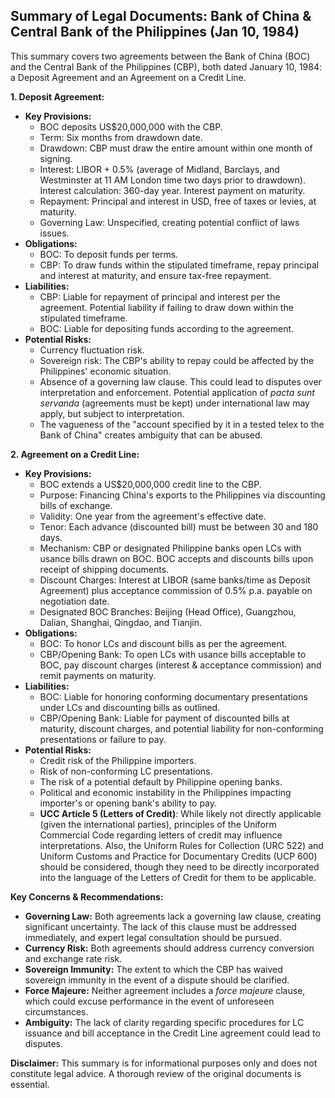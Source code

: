 ## Summary of Legal Documents: Bank of China & Central Bank of the Philippines (Jan 10, 1984)

This summary covers two agreements between the Bank of China (BOC) and the Central Bank of the Philippines (CBP), both dated January 10, 1984: a Deposit Agreement and an Agreement on a Credit Line.

**1. Deposit Agreement:**

*   **Key Provisions:**
    *   BOC deposits US$20,000,000 with the CBP.
    *   Term: Six months from drawdown date.
    *   Drawdown: CBP must draw the entire amount within one month of signing.
    *   Interest: LIBOR + 0.5% (average of Midland, Barclays, and Westminster at 11 AM London time two days prior to drawdown). Interest calculation: 360-day year. Interest payment on maturity.
    *   Repayment: Principal and interest in USD, free of taxes or levies, at maturity.
    *   Governing Law: Unspecified, creating potential conflict of laws issues.
*   **Obligations:**
    *   BOC: To deposit funds per terms.
    *   CBP: To draw funds within the stipulated timeframe, repay principal and interest at maturity, and ensure tax-free repayment.
*   **Liabilities:**
    *   CBP: Liable for repayment of principal and interest per the agreement. Potential liability if failing to draw down within the stipulated timeframe.
    *   BOC: Liable for depositing funds according to the agreement.
*   **Potential Risks:**
    *   Currency fluctuation risk.
    *   Sovereign risk: The CBP's ability to repay could be affected by the Philippines' economic situation.
    *   Absence of a governing law clause. This could lead to disputes over interpretation and enforcement. Potential application of *pacta sunt servanda* (agreements must be kept) under international law may apply, but subject to interpretation.
    *   The vagueness of the "account specified by it in a tested telex to the Bank of China" creates ambiguity that can be abused.

**2. Agreement on a Credit Line:**

*   **Key Provisions:**
    *   BOC extends a US$20,000,000 credit line to the CBP.
    *   Purpose: Financing China's exports to the Philippines via discounting bills of exchange.
    *   Validity: One year from the agreement's effective date.
    *   Tenor: Each advance (discounted bill) must be between 30 and 180 days.
    *   Mechanism: CBP or designated Philippine banks open LCs with usance bills drawn on BOC. BOC accepts and discounts bills upon receipt of shipping documents.
    *   Discount Charges: Interest at LIBOR (same banks/time as Deposit Agreement) plus acceptance commission of 0.5% p.a. payable on negotiation date.
    *   Designated BOC Branches: Beijing (Head Office), Guangzhou, Dalian, Shanghai, Qingdao, and Tianjin.
*   **Obligations:**
    *   BOC: To honor LCs and discount bills as per the agreement.
    *   CBP/Opening Bank: To open LCs with usance bills acceptable to BOC, pay discount charges (interest & acceptance commission) and remit payments on maturity.
*   **Liabilities:**
    *   BOC: Liable for honoring conforming documentary presentations under LCs and discounting bills as outlined.
    *   CBP/Opening Bank: Liable for payment of discounted bills at maturity, discount charges, and potential liability for non-conforming presentations or failure to pay.
*   **Potential Risks:**
    *   Credit risk of the Philippine importers.
    *   Risk of non-conforming LC presentations.
    *   The risk of a potential default by Philippine opening banks.
    *   Political and economic instability in the Philippines impacting importer's or opening bank's ability to pay.
    *   **UCC Article 5 (Letters of Credit)**: While likely not directly applicable (given the international parties), principles of the Uniform Commercial Code regarding letters of credit may influence interpretations. Also, the Uniform Rules for Collection (URC 522) and Uniform Customs and Practice for Documentary Credits (UCP 600) should be considered, though they need to be directly incorporated into the language of the Letters of Credit for them to be applicable.

**Key Concerns & Recommendations:**

*   **Governing Law:** Both agreements lack a governing law clause, creating significant uncertainty. The lack of this clause must be addressed immediately, and expert legal consultation should be pursued.
*   **Currency Risk:** Both agreements should address currency conversion and exchange rate risk.
*   **Sovereign Immunity:** The extent to which the CBP has waived sovereign immunity in the event of a dispute should be clarified.
*   **Force Majeure:** Neither agreement includes a *force majeure* clause, which could excuse performance in the event of unforeseen circumstances.
*   **Ambiguity:** The lack of clarity regarding specific procedures for LC issuance and bill acceptance in the Credit Line agreement could lead to disputes.

**Disclaimer:** This summary is for informational purposes only and does not constitute legal advice. A thorough review of the original documents is essential.
